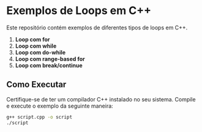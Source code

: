# Exemplos de Loops em C++

Este repositório contém exemplos de diferentes tipos de loops em C++.


1. **Loop com for**
2. **Loop com while**
3. **Loop com do-while**
4. **Loop com range-based for**
5. **Loop com break/continue**

## Como Executar

Certifique-se de ter um compilador C++ instalado no seu sistema. Compile e execute o exemplo da seguinte maneira:

```bash
g++ script.cpp -o script
./script


